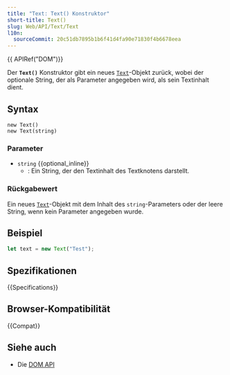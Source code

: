 ```yaml
---
title: "Text: Text() Konstruktor"
short-title: Text()
slug: Web/API/Text/Text
l10n:
  sourceCommit: 20c51db7895b1b6f41d4fa90e71830f4b6678eea
---
```


{{ APIRef("DOM")}}

Der **`Text()`** Konstruktor gibt ein neues [`Text`](/de/docs/Web/API/Text)-Objekt zurück, wobei der optionale String, der als Parameter angegeben wird, als sein Textinhalt dient.

## Syntax

```js-nolint
new Text()
new Text(string)
```

### Parameter

- `string` {{optional_inline}}
  - : Ein String, der den Textinhalt des Textknotens darstellt.

### Rückgabewert

Ein neues [`Text`](/de/docs/Web/API/Text)-Objekt mit dem Inhalt des `string`-Parameters oder der leere String, wenn kein Parameter angegeben wurde.

## Beispiel

```js
let text = new Text("Test");
```

## Spezifikationen

{{Specifications}}

## Browser-Kompatibilität

{{Compat}}

## Siehe auch

- Die [DOM API](/de/docs/Web/API/Document_Object_Model)
